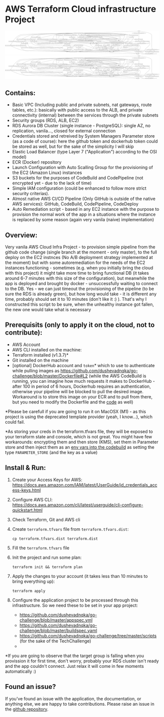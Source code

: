 # AWS Terraform Cloud infrastructure Project

![Alt text](./graph.svg?sanitize=true)
<img src="./graph.svg?sanitize=true">

## Contains:
- Basic VPC (Including public and private subnets, nat gateways, route tables, etc.): basically with public access to the ALB, and private connectivity (internal) between the services through the private subnets
- Security groups (RDS, ALB, EC2)
- RDS Aurora DB Cluster (single instance - PostgreSQL): single AZ, no replication, vanila..., closed for external connection
- Credentials stored and retreived by System Managers Parameter store (as a code of course): here the github token and dockerhub token could be stored as well, but for the sake of the simplicity I will skip
- Elastic Load Balancer (type Layer 7 ("Application") according to the OSI model)
- ECR (Docker) repository
- Launch Configuration with Auto Scalling Group for the provisioning of the EC2 (Amazon Linux) instances
- S3 buckets for the purposes of CodeBuild and CodePipeline (not encrypted yet - due to the lack of time)
- Simple IAM configuration (could be enhanced to follow more strict security criterias).
- Almost native AWS CI/CD Pipeline (Only GitHub is outside of the native AWS services): GitHub, CodeBuild, CodePipeline, CodeDeploy
- Auto Remediation script - based in any EC2 instance with the purpose to provision the normal work of the app in a situations where the instance is replaced by some reason (again very vanila (naive) implementation)

## Overview:

Very vanila AWS Cloud Infra Project - to provision simple pipeline from the github code change (single branch at the moment - only master), to the full deploy on the EC2 instnces (No A/B deployment strategy implemented at the moment) but with some autoremediation for the needs of the EC2 instances functioning - sometimes (e.g. when you initially bring the cloud with this project) it might take more time to bring functional DB (it takes around 6-7 minutes with this size of the configuration), but meanwhile the app is deployed and brought by docker - unsuccessfully waiting to connect to the DB. Yes - we can just timeout the provisioning of the pipeline (to be sure the RDS is already green), but how long would take - it is different any time, probably should set it to 10 minutes (don't like it :) ). That's why I constructed this script to be sure, when the unhealthy instance got fallen, the new one would take what is necessary 

## Prerequisits (only to apply it on the cloud, not to contribute):
- AWS Account
- AWS CLI installed on the machine: 
- Terraform installed (v1.3.7)*
- Git installed on the machine
- [optional] DockerHub account and `token`* which to use to authenticate while pulling images as https://github.com/dushevadnqka/go-challenge/blob/master/Dockerfile#L2 (while the AWS CodeBuild is running, you can imagine how much requests it makes to DockerHub - after 100 in period of 6 hours, Dockerhub requires an authentication, otherwise your pipeline will be blocked to pull the desired image. Workaround is to store this image on your ECR and to pull from there, but you need to modify the Dockerfile and the [code](https://github.com/dushevadnqka/go-challenge/blob/master/buildspec.yaml#L9) as well)

*Please be carefull if you are going to run it on MacOSX (M1) - as this project is using the deprecated template provider (yeah, I know...), which could fail.

*As storing your creds in the terraform.tfvars file, they will be exposed to your terraform state and console, which is not great. You might have few workarounds: encrypting them and then store (KMS), set them in Parameter store and then inject them as an [env vars into the codebuild](https://github.com/dushevadnqka/dushevadnqka-dushevadnqka-aws-git-codebuild-codedeploy-ec2/blob/master/codebuild.tf#L48) as setting the type `PARAMETER_STORE` (and the key as a value) 

## Install & Run:
1. Create your Access Keys for AWS: https://docs.aws.amazon.com/IAM/latest/UserGuide/id_credentials_access-keys.html

2. Configure AWS CLI: https://docs.aws.amazon.com/cli/latest/userguide/cli-configure-quickstart.html

3. Check Terraform, Git and AWS cli

4. Create `terraform.tfvars` file from `terraform.tfvars.dist`:
    ```
    cp terraform.tfvars.dist terraform.dist
    ```
5. Fill the `terraform.tfvars` file

6. Init the project and run some plan:
    ```
    terraform init && terraform plan
    ```
7. Apply the changes to your account (it takes less than 10 minutes to bring everything up):
    ```
    terraform apply
    ```
8. Configure the application project to be processed through this infrastructure. So we need these to be set in your app project:
    - https://github.com/dushevadnqka/go-challenge/blob/master/appspec.yml
    - https://github.com/dushevadnqka/go-challenge/blob/master/buildspec.yaml
    - https://github.com/dushevadnqka/go-challenge/tree/master/scripts (for the sake of the TechChallenge)
    - [only for the sake of the TechChallenge]: https://github.com/dushevadnqka/go-challenge/blob/master/Dockerfile#L36 (btw, I have more insights how the go-lang code and the Dockerfile could be optimised, but decided to concentrate mostly on the infra part)

*If you are going to observe that the target group is falling when you provission it for first time, don't worry, probably
your RDS cluster isn't ready and the app couldn't connect. Just relax it will come in few moments automatically :)  

## Found an issue?

If you've found an issue with the application, the documentation, or anything else, we are happy to take contributions. Please raise an issue in the [github repository](https://github.com/dushevadnqka/dushevadnqka-dushevadnqka-aws-git-codebuild-codedeploy-ec2).


